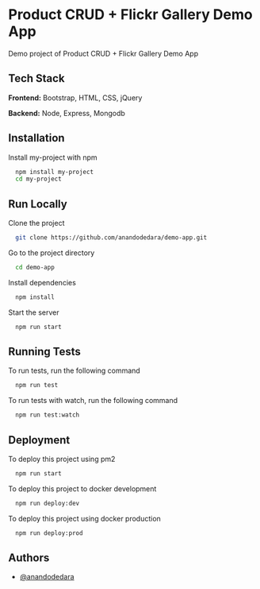 
# Product CRUD + Flickr Gallery Demo App

Demo project of Product CRUD + Flickr Gallery Demo App


## Tech Stack

**Frontend:** Bootstrap, HTML, CSS, jQuery

**Backend:** Node, Express, Mongodb


## Installation

Install my-project with npm

```bash
  npm install my-project
  cd my-project
```
    
## Run Locally

Clone the project

```bash
  git clone https://github.com/anandodedara/demo-app.git
```

Go to the project directory

```bash
  cd demo-app
```

Install dependencies

```bash
  npm install
```

Start the server

```bash
  npm run start
```


## Running Tests

To run tests, run the following command

```bash
  npm run test
```

To run tests with watch, run the following command

```bash
  npm run test:watch
```


## Deployment

To deploy this project using pm2

```bash
  npm run start
```

To deploy this project to docker development

```bash
  npm run deploy:dev
```


To deploy this project using docker production

```bash
  npm run deploy:prod
```

## Authors

- [@anandodedara](https://www.github.com/anandodedara)

